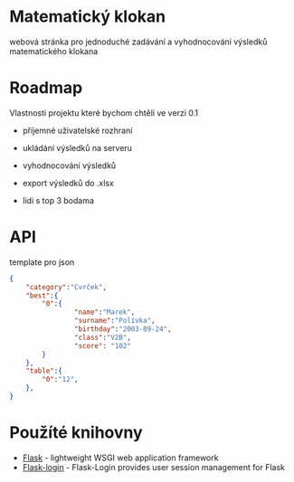 # Matematický klokan
webová stránka pro jednoduché zadávání a vyhodnocování výsledků matematického klokana

# Roadmap
Vlastnosti projektu které bychom chtěli ve verzi 0.1
- příjemné uživatelské rozhraní
- ukládání výsledků na serveru 
- vyhodnocování výsledků
- export výsledků do .xlsx

- lidi s top 3 bodama

# API

template pro json
```json
{
    "category":"Cvrček",
    "best":{
        "0":{
                "name":"Marek",
                "surname":"Polívka",
                "birthday":"2003-09-24",
                "class":"V2B",
                "score": "102"                
        }
    },
    "table":{
        "0":"12",
    },
}
```

# Použíté knihovny
- [Flask](https://github.com/pallets/flask) - lightweight WSGI web application framework
- [Flask-login](https://github.com/maxcountryman/flask-login) - Flask-Login provides user session management for Flask
